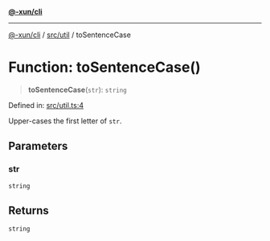 [**@-xun/cli**](../../../README.md)

***

[@-xun/cli](../../../README.md) / [src/util](../README.md) / toSentenceCase

# Function: toSentenceCase()

> **toSentenceCase**(`str`): `string`

Defined in: [src/util.ts:4](https://github.com/Xunnamius/cli-utils/blob/682abac4b6c3e5d4332a000231005349474476be/src/util.ts#L4)

Upper-cases the first letter of `str`.

## Parameters

### str

`string`

## Returns

`string`
